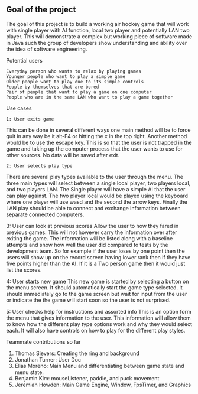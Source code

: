 ## Goal of the project

The goal of this project is to build a working air hockey game that will work with single player with AI function, local two player and potentially LAN two player. This will demonstrate a complex but working piece of software made in Java such the group of developers show understanding and ability over the idea of software engineering.


Potential users

	Everyday person who wants to relax by playing games 
	Younger people who want to play a simple game
	Older people want to play due to its simple controls
	People by themselves that are bored
	Pair of people that want to play a game on one computer
	People who are in the same LAN who want to play a game together
	


Use cases

	1: User exits game
This can be done in several different ways one main method will be to force quit in any way be it alt-F4 or hitting the x in the top right. Another method would be to use the escape key. This is so that the user is not trapped in the game and taking up the computer process that the user wants to use for other sources. No data will be saved after exit.

	2: User selects play type
There are several play types available to the user through the menu. The three main types will select between a single local player, two players local, and two players LAN. The Single player will have a simple AI that the user can play against. The two player local would be played using the keyboard where one player will use wasd and the second the arrow keys. Finally the LAN play should be able to connect and exchange information between separate connected computers.
	
3: User can look at previous scores
 Allow the user to how they fared in previous games. This will not however carry the information over after exiting the game. The information will be listed along with a baseline attempts and show how well the user did compared to tests by the development team. So for example if the user loses by one point then the users will show up on the record screen having lower rank then if they have five points higher than the AI. If it is a Two person game then it would just list the scores.
	
4: User starts new game
This new game is started by selecting a button on the menu screen. It should automatically start the game type selected. It should immediately go to the game screen but wait for input from the user or indicate the the game will start soon so the user is not surprised. 
	
5: User checks help for instructions and assorted info
This is an option form the menu that gives information to the user. This information will allow them to know how the different play type options work and why they would select each. It will also have controls on how to play for the different play styles.


Teammate contributions so far
1. Thomas Sievers: Creating the ring and background
2. Jonathan Turner: User Doc
3. Elias Moreno: Main Menu and differentiating between game state and menu state.
4. Benjamin Kim: mouseListener, paddle, and puck movement
5. Jeremiah Howden: Main Game Engine, Window, FpsTimer, and Graphics
